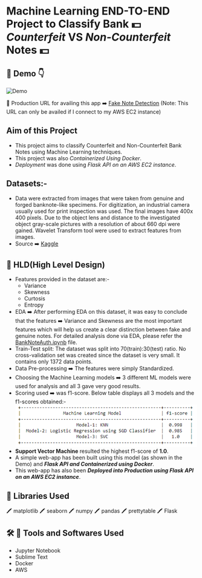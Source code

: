 # Machine Learning END-TO-END Project to Classify Bank :dollar: *Counterfeit* VS *Non-Counterfeit* Notes :dollar:

## :cinema: Demo :point_down:

![Demo](https://github.com/toushalipal6991/BrainTumor_Detection/blob/master/BrainTumorDetection%20-%20Copy.gif)

:round_pushpin: Production URL for availing this app :arrow_right: [Fake Note Detection](http://ec2-3-22-130-255.us-east-2.compute.amazonaws.com:8080/) (Note: This URL can only be availed if I connect to my AWS EC2 instance)

## Aim of this Project
- This project aims to classify Counterfeit and Non-Counterfeit Bank Notes using Machine Learning techniques.
- This project was also *Containerized Using Docker*.
- *Deployment* was done using *Flask API on an AWS EC2 instance*.

## Datasets:-
- Data were extracted from images that were taken from genuine and forged banknote-like specimens. For digitization, an industrial camera usually used for print inspection was used. The final images have 400x 400 pixels. Due to the object lens and distance to the investigated object gray-scale pictures with a resolution of about 660 dpi were gained. Wavelet Transform tool were used to extract features from images.
- Source :arrow_right: [Kaggle](https://www.kaggle.com/ritesaluja/bank-note-authentication-uci-data)

## :memo: HLD(High Level Design)
- Features provided in the dataset are:-
  * Variance
  * Skewness
  * Curtosis
  * Entropy
- EDA :arrow_right: After performing EDA on this dataset, it was easy to conclude that the features :arrow_right: Variance and Skewness are the most important features which will help us create a clear distinction between fake and genuine notes. For detailed analysis done via EDA, please refer the [BankNoteAuth.ipynb](https://github.com/toushalipal6991/BankNoteCheck/blob/master/BankNoteAuth.ipynb) file.
- Train-Test split: The dataset was split into 70(train):30(test) ratio. No cross-validation set was created since the dataset is very small. It contains only 1372 data points.
- Data Pre-processing :arrow_right: The features were simply Standardized.
- Choosing the Machine Learning models :arrow_right: 3 different ML models were used for analysis and all 3 gave very good results.
- Scoring used :arrow_right: was f1-score. Below table displays all 3 models and the f1-scores obtained:-
![Table](https://github.com/toushalipal6991/BankNoteCheck/blob/master/f1-score-table.PNG)
- **Support Vector Machine** resulted the highest f1-score of **1.0**.
- A simple web-app has been built using this model (as shown in the Demo) and ***Flask API and Containerized using Docker***.
- This web-app has also been ***Deployed into Production using Flask API on an AWS EC2 instance***.

## :file_folder: Libraries Used
:crayon: matplotlib :crayon: seaborn :crayon: numpy :crayon: pandas :crayon: prettytable :crayon: Flask

## :hammer_and_wrench: :toolbox: Tools and Softwares Used
- Jupyter Notebook
- Sublime Text
- Docker
- AWS
